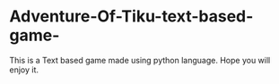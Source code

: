 # Adventure-Of-Tiku-text-based-game-
This is a Text based game made using python language. Hope you will enjoy it.

